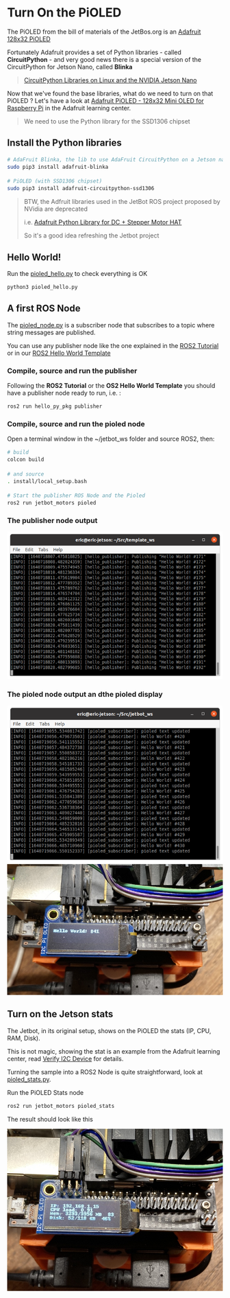 # Turn On the PiOLED

The PiOLED from the bill of materials of the JetBos.org is an [Adafruit 128x32 PiOLED](https://www.adafruit.com/product/3527)

Fortunately Adafruit provides a set of Python libraries - called __CircuitPython__ - and very good news there is a special version of the CircuitPython for Jetson Nano, called __Blinka__

> [CircuitPython Libraries on Linux and the NVIDIA Jetson Nano](https://learn.adafruit.com/circuitpython-libraries-on-linux-and-the-nvidia-jetson-nano/circuitpython-dragonboard)

Now that we've found the base libraries, what do we need to turn on that PiOLED ?
Let's have a look at [Adafruit PiOLED - 128x32 Mini OLED for Raspberry Pi](https://learn.adafruit.com/adafruit-pioled-128x32-mini-oled-for-raspberry-pi?view=all) in the Adafruit learning center.

> We need to use the Python library for the SSD1306 chipset

## Install the Python libraries

``` bash
# AdaFruit Blinka, the lib to use AdaFruit CircuitPython on a Jetson nano
sudo pip3 install adafruit-blinka

# PiOLED (with SSD1306 chipset)
sudo pip3 install adafruit-circuitpython-ssd1306
```

> BTW, the Adfruit libraries used in the JetBot ROS project proposed by NVidia are deprecated
>
> i.e. [Adafruit Python Library for DC + Stepper Motor HAT](https://github.com/adafruit/Adafruit-Motor-HAT-Python-Library)
>
> So it's a good idea refreshing the Jetbot project

## Hello World!

Run the [pioled_hello.py](../jetbot_motors/jetbot_motors/pioled_hello.py) to check everything is OK

``` bash
python3 pioled_hello.py
``` 


## A first ROS Node

The [pioled_node.py](../jetbot_motors/jetbot_motors/pioled_node.py) is a subscriber node that subscribes to a topic where string messages are published.

You can use any publisher node like the one explained in the [ROS2 Tutorial](https://docs.ros.org/en/galactic/Tutorials/Writing-A-Simple-Py-Publisher-And-Subscriber.html) or in our [ROS2 Hello World Template](https://github.com/z-Index-ros/ros_template_hello)

### Compile, source and run the publisher

Following the __ROS2 Tutorial__ or the __OS2 Hello World Template__ you should have a publisher node ready to run, i.e. :

``` bash
ros2 run hello_py_pkg publisher
``` 


### Compile, source and run the pioled node

Open a terminal window in the ~/jetbot_ws folder and source ROS2, then:
``` bash
# build
colcon build

# and source
. install/local_setup.bash

# Start the publisher ROS Node and the Pioled
ros2 run jetbot_motors pioled
``` 
### The publisher node output
![The publisher](publisher.png)

### The pioled node output an dthe pioled display
![The pioled node](pioled_node.png)
![The pioled ](pioled.jpg)

## Turn on the Jetson stats

The Jetbot, in its original setup, shows on the PiOLED the stats (IP, CPU, RAM, Disk).

This is not magic, showing the stat is an example from the Adafruit learning center, read [Verify I2C Device](https://learn.adafruit.com/adafruit-pioled-128x32-mini-oled-for-raspberry-pi?view=all#verify-i2c-device-3024321-11) for details.

Turning the sample into a ROS2 Node is quite straightforward, look at [pioled_stats.py](../jetbot_motors/jetbot_motors/pioled_stats.py).

Run the PiOLED Stats node

``` bash
ros2 run jetbot_motors pioled_stats
``` 

The result should look like this

![PiOLED Stats](pioled_stats.jpg)